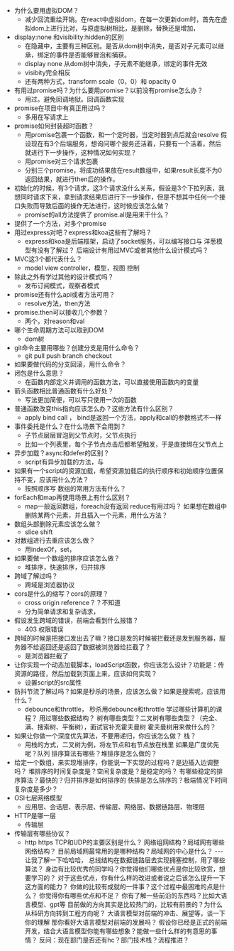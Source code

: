 - 为什么要用虚拟DOM？
    - 减少回流重绘开销。在react中虚拟dom，在每一次更新dom时，首先在虚拟dom上进行比对，与原虚拟树相比，是删除，替换还是增加，
- display:none 和visibility:hidden的区别
    - 在隐藏中，主要有三种区别。是否从dom树中消失，是否对子元素可以继承，绑定的事件是否能够冒泡和捕获。
    - display none 从dom树中消失，子元素不能继承，绑定的事件无效
    - visibity完全相反
    - 还有两种方式，transform scale（0，0）和 opacity 0 
- 有用过promise吗？为什么要用promise？以前没有promise怎么办？
    - 用过。避免回调地狱。回调函数实现
- promise在项目中有真正用过吗？
    - 多用在写请求上
- promise如何封装超时函数？
    - 用promise包裹一个函数，和一个定时器，当定时器到点后就会resolve
假设现在有3个后端服务，想询问哪个服务还活着，只要有一个活着，然后就进行下一步操作，这种情况如何实现？
    - 用promise对三个请求包裹
    - 分别三个promise，将成功结果放在result数组中，如果result长度不为0返回结果，就进行then后的操作。
- 初始化的时候，有3个请求，这3个请求没什么关系，假设是3个下拉列表，我想同时请求下来，拿到请求结果后进行下一步操作，但是不想其中任何一个接口失败而导致后面的操作无法进行，这时候应该怎么做？
    - promise的all方法提供了
promise.all是用来干什么？
- 提供了一个方法，对多个promise
- 用过express对吧？express和koa这些有了解吗？
    - express和koa是后端框架，启动了socket服务，可以编写接口与
洋葱模型有没有了解过？
后端设计有用过MVC或者其他什么设计模式吗？
- MVC这3个都代表什么？
    - model view controller，模型，视图 控制
- 除此之外有学过其他的设计模式吗？
     - 发布订阅模式，观察者模式
- promise还有什么api或者方法可用？
    - resolve方法，then方法
- promise.then可以接收几个参数？
    - 两个，对reason和val
- 哪个生命周期方法可以取到DOM
    - dom树
- git命令主要用哪些？创建分支是用什么命令？
    - git pull push branch checkout 
- 如果要做代码的分支回滚，用什么命令？
- 闭包是什么意思？
    - 在函数内部定义并调用的函数方法，可以直接使用函数内的变量
- 箭头函数相比普通函数有什么好处？
    - 写法更加简便，可以写只使用一次的函数
- 普通函数改变this指向应该怎么办？这些方法有什么区别？
    - apply bind call ， bind是返回一个方法，apply和call的参数格式不一样
- 事件委托是什么？在什么场景下会用到？
    - 子节点层层冒泡到父节点时，父节点执行
    - 比如一个列表里，每个子节点点击后都希望触发，于是直接绑在父节点上
- 异步加载？async和defer的区别？
    - script有异步加载的方法，与
- 如果有一个script的资源加载，希望资源加载后的执行顺序和初始顺序位置保持不变，应该用什么方法？
    - 按照顺序写
数组的常用方法有什么？
- forEach和map再使用场景上有什么区别？
    - map一般返回数组，foreach没有返回
reduce有用过吗？
如果想在数组中删除某两个元素，并且插入一个元素，用什么方法？
- 数组头部删除元素应该怎么做？
    - slice shift
- 对数组进行去重应该怎么做？
    - 用indexOf，set，
- 如果要做一个数组的排序应该怎么做？
    - 堆排序，快速排序，归并排序
- 跨域了解过吗？
    - 跨域是浏览器协议
- cors是什么的缩写？cors的原理？
    - cross origin reference？？不知道
    - 分为简单请求和复杂请求，
- 假设发生跨域的错误，前端会看到什么报错？
    - 403 权限错误
- 跨域的时候是把接口发出去了嘛？接口是发的时候被拦截还是发到服务器，服务器不给返回还是返回了数据被浏览器给拦截了？
    - 是浏览器拦截了
- 让你实现一个动态加载脚本，loadScript函数，你应该怎么设计？功能是：传资源的路径，然后加载到页面上来，应该如何实现？
    - 设置script的src属性
- 防抖节流了解过吗？如果是秒杀的场景，应该怎么做？如果是搜索呢，应该用什么？
    - debounce和throttle， 秒杀用debounce和throttle
学过哪些计算机的课程？
用过哪些数据结构？
树有哪些类型？二叉树有哪些类型？（完全、满、搜索树、平衡树），面试官补充霍夫曼树
霍夫曼树用来做什么的？
- 如果让你做一个深度优先算法，不要用递归，你应该怎么做？ 栈？
    - 用栈的方式，二叉树为例，将左节点和右节点放在栈里
如果是广度优先呢？队列
排序算法有哪些？堆排序是怎么做的？
- 给定一个数组，来实现堆排序，你能说一下实现的过程吗？是边插入边调整吗？
堆排序的时间复杂度是？空间复杂度是？是稳定的吗？
有哪些稳定的排序算法？最快的？归并排序是如何排序的
快排是怎么排序的？极端情况下时间复杂度是多少？
- OSI七层网络模型
    - 应用层、会话层、表示层、传输层、网络层、数据链路层、物理层
- HTTP是哪一层
    - 传输层
- 传输层有哪些协议？
    - http https 
TCP和UDP的主要区别是什么？
网络组网结构？局域网有哪些网络结构？
目前局域网最常用的是哪种结构？局域网的中心是什么？ ---让我了解一下哈哈哈，
总线结构在数据链路层去实现拥塞控制，用了哪些算法？
身边有比较优秀的同学吗？你觉得他们哪些优点是你比较欣赏，想要学习的？
对于这些优点，你有什么样的改进或者说之后该怎么提升一下这方面的能力？
你做的比较有成就的一件事？这个过程中最困难的点是什么？
你觉得你有哪些优点和不足？
你有了解一些前沿的东西吗？比如大语言模型、gpt等
目前做的方向其实是比较热门的，比较有前景的？为什么从科研方向转到工程方向呢？
大语言模型对前端的冲击、展望等，谈一下你的理解
那你看好大语言模型对前端的发展吗？
假设你已经是正式的前端开发，结合大语言模型你能有哪些想象？能做一些什么样的有意思的事情？
反问：现在部门是否还有hc？部门技术栈？流程推进？